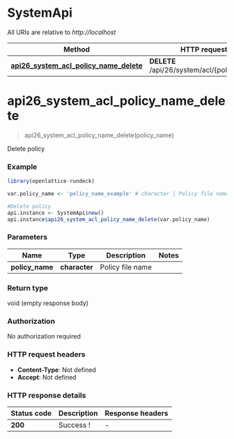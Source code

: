 # SystemApi

All URIs are relative to *http://localhost*

Method | HTTP request | Description
------------- | ------------- | -------------
[**api26_system_acl_policy_name_delete**](SystemApi.md#api26_system_acl_policy_name_delete) | **DELETE** /api/26/system/acl/{policyName} | Delete policy


# **api26_system_acl_policy_name_delete**
> api26_system_acl_policy_name_delete(policy_name)

Delete policy

### Example
```R
library(openlattice-rundeck)

var.policy_name <- 'policy_name_example' # character | Policy file name

#Delete policy
api.instance <- SystemApi$new()
api.instance$api26_system_acl_policy_name_delete(var.policy_name)
```

### Parameters

Name | Type | Description  | Notes
------------- | ------------- | ------------- | -------------
 **policy_name** | **character**| Policy file name | 

### Return type

void (empty response body)

### Authorization

No authorization required

### HTTP request headers

 - **Content-Type**: Not defined
 - **Accept**: Not defined

### HTTP response details
| Status code | Description | Response headers |
|-------------|-------------|------------------|
| **200** | Success ! |  -  |

